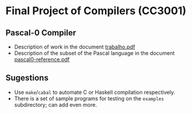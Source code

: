 
# Final Project of Compilers (CC3001)

## Pascal-0 Compiler

* Description of work in the document [trabalho.pdf](./trabalho.pdf)
* Description of the subset of the Pascal language in the document [pascal0-reference.pdf](./pascal0-reference.pdf)

## Sugestions

* Use `make`/`cabal` to automate C or Haskell compilation respectively.
* There is a set of sample programs for testing on the `examples` subdirectory; can add even more.

